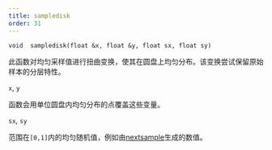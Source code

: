 ```yaml
---
title: sampledisk
order: 31
---
```

`void  sampledisk(float &x, float &y, float sx, float sy)`

此函数对均匀采样值进行扭曲变换，使其在圆盘上均匀分布。该变换尝试保留原始样本的分层特性。

`x`, `y`

函数会用单位圆盘内均匀分布的点覆盖这些变量。

`sx`, `sy`

范围在`[0,1]`内的均匀随机值，例如由[nextsample](nextsample.html)生成的数值。

